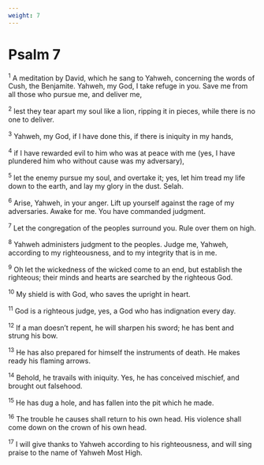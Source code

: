 ```yaml
---
weight: 7
---
```


# Psalm 7

<sup>1</sup> A meditation by David, which he sang to Yahweh, concerning the words of Cush, the Benjamite. Yahweh, my God, I take refuge in you. Save me from all those who pursue me, and deliver me, 

<sup>2</sup> lest they tear apart my soul like a lion, ripping it in pieces, while there is no one to deliver. 

<sup>3</sup> Yahweh, my God, if I have done this, if there is iniquity in my hands, 

<sup>4</sup> if I have rewarded evil to him who was at peace with me (yes, I have plundered him who without cause was my adversary), 

<sup>5</sup> let the enemy pursue my soul, and overtake it; yes, let him tread my life down to the earth, and lay my glory in the dust. Selah. 

<sup>6</sup> Arise, Yahweh, in your anger. Lift up yourself against the rage of my adversaries. Awake for me. You have commanded judgment. 

<sup>7</sup> Let the congregation of the peoples surround you. Rule over them on high. 

<sup>8</sup> Yahweh administers judgment to the peoples. Judge me, Yahweh, according to my righteousness, and to my integrity that is in me. 

<sup>9</sup> Oh let the wickedness of the wicked come to an end, but establish the righteous; their minds and hearts are searched by the righteous God. 

<sup>10</sup> My shield is with God, who saves the upright in heart. 

<sup>11</sup> God is a righteous judge, yes, a God who has indignation every day. 

<sup>12</sup> If a man doesn’t repent, he will sharpen his sword; he has bent and strung his bow. 

<sup>13</sup> He has also prepared for himself the instruments of death. He makes ready his flaming arrows. 

<sup>14</sup> Behold, he travails with iniquity. Yes, he has conceived mischief, and brought out falsehood. 

<sup>15</sup> He has dug a hole, and has fallen into the pit which he made. 

<sup>16</sup> The trouble he causes shall return to his own head. His violence shall come down on the crown of his own head. 

<sup>17</sup> I will give thanks to Yahweh according to his righteousness, and will sing praise to the name of Yahweh Most High. 


